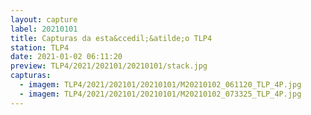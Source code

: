 ```yaml
---
layout: capture
label: 20210101
title: Capturas da esta&ccedil;&atilde;o TLP4
station: TLP4
date: 2021-01-02 06:11:20
preview: TLP4/2021/202101/20210101/stack.jpg
capturas:
  - imagem: TLP4/2021/202101/20210101/M20210102_061120_TLP_4P.jpg
  - imagem: TLP4/2021/202101/20210101/M20210102_073325_TLP_4P.jpg
---
```

